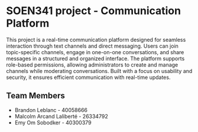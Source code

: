 # SOEN341 project - Communication Platform

This project is a real-time communication platform designed for seamless interaction through text channels and direct messaging. Users can join topic-specific channels, engage in one-on-one conversations, and share messages in a structured and organized interface. The platform supports role-based permissions, allowing administrators to create and manage channels while moderating conversations. Built with a focus on usability and security, it ensures efficient communication with real-time updates. 

## Team Members
- Brandon Leblanc - 40058666
- Malcolm Arcand Laliberté - 26334792
- Emy Om Sobodker - 40300379
